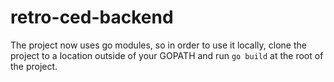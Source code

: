 # retro-ced-backend
The project now uses go modules, so in order to use it locally, clone the project to a location outside of your GOPATH and run `go build` at the root of the project.
